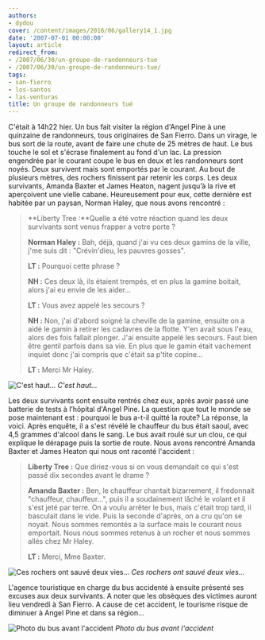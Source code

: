 ```yaml
---
authors:
- dydou
cover: /content/images/2016/06/gallery14_1.jpg
date: '2007-07-01 00:00:00'
layout: article
redirect_from:
- /2007/06/30/un-groupe-de-randonneurs-tue
- /2007/06/30/un-groupe-de-randonneurs-tue/
tags:
- san-fierro
- los-santos
- las-venturas
title: Un groupe de randonneurs tué
---
```



C'était à 14h22 hier. Un bus fait visiter la région d'Angel Pine à une quinzaine de randonneurs, tous originaires de San Fierro. Dans un virage, le bus sort de la route, avant de faire une chute de 25 mètres de haut. Le bus touche le sol et s'écrase finalement au fond d'un lac. La pression engendrée par le courant coupe le bus en deux et les randonneurs sont noyés. Deux survivent mais sont emportés par le courant. Au bout de plusieurs mètres, des rochers finissent par retenir les corps. Les deux survivants, Amanda Baxter et James Heaton, nagent jusqu’à la rive et aperçoivent une vielle cabane. Heureusement pour eux, cette dernière est habitée par un paysan, Norman Haley, que nous avons rencontré :

> \*\*Liberty Tree :\*\*Quelle a été votre réaction quand les deux survivants sont venus frapper a votre porte ?
> 
> **Norman Haley :** Bah, déjà, quand j'ai vu ces deux gamins de la ville, j'me suis dit : "Crévin'dieu, les pauvres gosses".
> 
> **LT :** Pourquoi cette phrase ?
> 
> **NH :** Ces deux là, ils étaient trempés, et en plus la gamine boitait, alors j'ai eu envie de les aider...
> 
> **LT :** Vous avez appelé les secours ?
> 
> **NH :** Non, j'ai d'abord soigné la cheville de la gamine, ensuite on a aidé le gamin à retirer les cadavres de la flotte. Y'en avait sous l'eau, alors des fois fallait plonger. J'ai ensuite appelé les secours. Faut bien être gentil parfois dans sa vie. En plus que le gamin était vachement inquiet donc j'ai compris que c'était sa p'tite copine...
> 
> **LT :** Merci Mr Haley.

![C'est haut...](/content/images/2005/01/gallery13.jpg)
_C'est haut..._

Les deux survivants sont ensuite rentrés chez eux, après avoir passé une batterie de tests à l’hôpital d'Angel Pine. La question que tout le monde se pose maintenant est : pourquoi le bus a-t-il quitté la route? La réponse, la voici. Après enquête, il a s'est révélé le chauffeur du bus était saoul, avec 4,5 grammes d'alcool dans le sang. Le bus avait roulé sur un clou, ce qui explique le dérapage puis la sortie de route. Nous avons rencontré Amanda Baxter et James Heaton qui nous ont raconté l'accident :

> **Liberty Tree :** Que diriez-vous si on vous demandait ce qui s'est passé dix secondes avant le drame ?
> 
> **Amanda Baxter :** Ben, le chauffeur chantait bizarrement, il fredonnait "chauffeur, chauffeur...", puis il a soudainement lâché le volant et il s'est jeté par terre. On a voulu arrêter le bus, mais c'était trop tard, il basculait dans le vide. Puis la seconde d'après, on a cru qu'on se noyait. Nous sommes remontés a la surface mais le courant nous emportait. Nous nous sommes retenus à un rocher et nous sommes allés chez Mr Haley.
> 
> **LT :** Merci, Mme Baxter.

![Ces rochers ont sauvé deux vies...](/content/images/2005/01/gallery9_3.jpg)
_Ces rochers ont sauvé deux vies..._

L'agence touristique en charge du bus accidenté à ensuite présenté ses excuses aux deux survivants. A noter que les obsèques des victimes auront lieu vendredi à San Fierro. A cause de cet accident, le tourisme risque de diminuer à Angel Pine et dans sa région...

![Photo du bus avant l'accident](/content/images/2005/01/gallery14_0.jpg)
_Photo du bus avant l'accident_